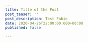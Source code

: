 ```yaml
---
title: Title of the Post
post_teaser: ''
post_description: Test Fabio
date: 2020-04-26T22:00:00.000+00:00
published: false

---
```

